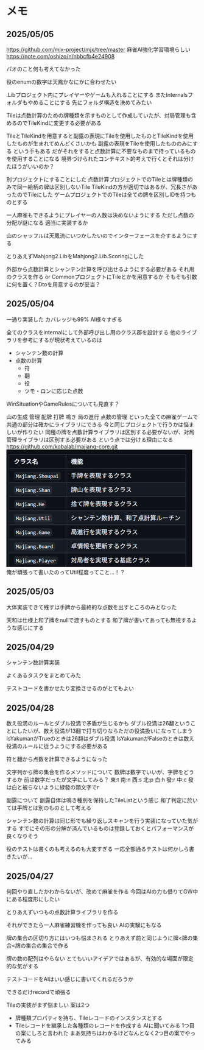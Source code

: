 # メモ

## 2025/05/05

https://github.com/mjx-project/mjx/tree/master
麻雀AI強化学習環境らしい
https://note.com/oshizo/n/nbbcfb4e24908

パオのこと何も考えてなかった

役のenumの数字は天鳳かなにかに合わせたい

.Libプロジェクト内にプレイヤーやゲームも入れることにする
またInternalsフォルダもやめることにする
先にフォルダ構造を決めてみたい

Tileは点数計算のための牌種類を示すものとして作成していたが、対局管理も含めるのでTileKindに変更する必要がある

TileとTileKindを用意すると副露の表現にTileを使用したものとTileKindを使用したものが生まれてめんどくさいかも
副露の表現をTileを使用したもののみにする という手もある
だがそれをすると点数計算に不要なものまで持っているものを使用することになる
境界づけられたコンテキスト的考えで行くとそれは分けたほうがいいのか？

別プロジェクトにすることにした
点数計算プロジェクトでのTileとは牌種類のみで同一絵柄の牌は区別しないTile TileKindの方が適切ではあるが、冗長さがあったのでTileにした
ゲームプロジェクトでのTileは全ての牌を区別しIDを持つものとする

一人麻雀もできるようにプレイヤーの人数は決めないようにする
ただし点数の分配が謎になる 適当に実装するか

山のシャッフルは天鳳流にいつかしたいのでインターフェースを介するようにする

とりあえずMahjong2.LibをMahjong2.Lib.Scoringにした

外部から点数計算とシャンテン計算を呼び出せるようにする必要がある
それ用のクラスを作る or CommonプロジェクトにTileとかを用意するか
そもそも引数に何を置く？Dtoを用意するのが妥当？

## 2025/05/04

一通り実装した カバレッジも99% AI様々すぎる

全てのクラスをinternalにして外部呼び出し用のクラス郡を設計する
他のライブラリを参考にするが現状考えているのは

- シャンテン数の計算
- 点数の計算
  - 符
  - 翻
  - 役
  - ツモ・ロンに応じた点数

WinSituationやGameRulesについても見直す？

山の生成 管理 配牌 打牌 鳴き 局の進行 点数の管理 といった全ての麻雀ゲームで共通の部分は確かにライブラリにできる
今と同じプロジェクトで行うかは悩ましいが作りたい
同種の牌を点数計算ライブラリは区別する必要がないが、対局管理ライブラリは区別する必要がある という点では分ける理由になる
https://github.com/kobalab/majiang-core.git
![majiang-core](image.png)  
俺が頑張って書いたのってUtil程度ってこと…！？

## 2025/05/03

大体実装できて残すは手牌から最終的な点数を出すところのみとなった

天和は仕様上和了牌をnullで渡すものとする
和了牌が書いてあっても無視するような感じにする

## 2025/04/29

シャンテン数計算実装

よくあるタスクをまとめてみた

テストコードを書かせたり変換させるのがとてもよい

## 2025/04/28

数え役満のルールとダブル役満で矛盾が生じるかも
ダブル役満は26翻ということにしたいが、数え役満が13翻で打ち切りならただの役満扱いになってしまう
IsYakumanがTrueのときは26翻はダブル役満 IsYakumanがFalseのときは数え役満のルールに従うようにする必要がある

符と翻から点数を計算できるようになった

文字列から牌の集合を作るメソッドについて
数牌は数字でいいが、字牌をどうするか
前は数字だったが文字にしてみる？
東:t 南:n 西:s 北:p
白:h 發:r 中:c
發は白と被らないように緑發の頭文字でr

副露について
副露自体は鳴き種別を保持したTileListという感じ
和了判定に於いては手牌とは別のものとして考える

シャンテン数の計算は同じ形でも繰り返しスキャンを行う実装になっていた気がする
すでにその形の分解が済んでいるものは登録しておくとパフォーマンスが良くなりそう

役のテストは書くのも考えるのも大変すぎる
一応全部通るテストは何かしら書きたいが…

## 2025/04/27

何回やり直したかわからないが、改めて麻雀を作る
今回はAIの力も借りてGW中にある程度形にしたい

とりあえずいつもの点数計算ライブラリを作る

それができたら一人麻雀練習機を作っても良い
AIの実験にもなる

牌の集合の区切り方にはいつも悩まされる
とりあえず前と同じように牌<牌の集合<牌の集合の集合で作る

牌の数の配列はやらない
とてもいいアイデアではあるが、有効的な場面が限定的な気がする

テストコードをAIはいい感じに書いてくれるだろうか

できるだけrecordで頑張る

Tileの実装がまず悩ましい
案は2つ
- 牌種類プロパティを持ち、Tileレコードのインスタンスとする
- Tileレコードを継承した各種類のレコードを作成する
AIに聞いてみる
1つ目の案にしろと言われた
まあ気持ちはわかるけどなんとなく2つ目の案でやってみる
